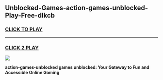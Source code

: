 
## Unblocked-Games-action-games-unblocked-Play-Free-dlkcb
<h3>
<a href="https://premium76.site?title=action-games-unblocked&ref=10A">CLICK TO PLAY</a></h3>
<hr>

<h3>
<a href="https://premium76.site?title=action-games-unblocked&ref=10A">CLICK 2 PLAY</a>
  
</h3>

<a href="https://premium76.site?title=action-games-unblocked&ref=10A"><img src="https://clearcache.store/games.png"></a>


**action-games-unblocked games unblocked: Your Gateway to Fun and Accessible Online Gaming**
